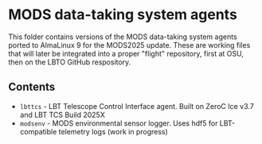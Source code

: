 # MODS data-taking system agents

This folder contains versions of the MODS data-taking system agents ported to AlmaLinux 9
for the MODS2025 update.  These are working files that will later be integrated into a proper
"flight" repository, first at OSU, then on the LBTO GitHub respository.

## Contents

 * `lbttcs` - LBT Telescope Control Interface agent.  Built on ZeroC Ice v3.7 and LBT TCS Build 2025X
 * `modsenv` - MODS environmental sensor logger. Uses hdf5 for LBT-compatible telemetry logs (work in progress)

